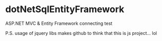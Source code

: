 # dotNetSqlEntityFramework
ASP.NET MVC & Entity Framework connecting test


P.S. usage of jquery libs makes github to think that this is js project... lol
